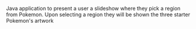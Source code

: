 Java application to present a user a slideshow where they pick a region from Pokemon. Upon selecting a region they will be shown the three starter Pokemon's artwork
